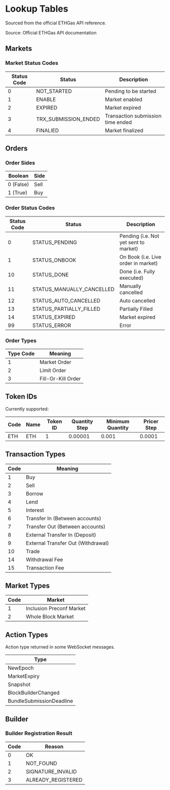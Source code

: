 # Lookup Tables

Sourced from the official ETHGas API reference.

Source: Official ETHGas API documentation

## Markets

### Market Status Codes

| Status Code | Status                 | Description                       |
| ----------- | ---------------------- | --------------------------------- |
| 0           | NOT_STARTED            | Pending to be started             |
| 1           | ENABLE                 | Market enabled                    |
| 2           | EXPIRED                | Market expired                    |
| 3           | TRX_SUBMISSION_ENDED   | Transaction submission time ended |
| 4           | FINALIED               | Market finalized                  |

## Orders

### Order Sides

| Boolean   | Side |
| --------- | ---- |
| 0 (False) | Sell |
| 1 (True)  | Buy  |

### Order Status Codes

| Status Code | Status                      | Description                           |
| ----------- | --------------------------- | ------------------------------------- |
| 0           | STATUS_PENDING              | Pending (i.e. Not yet sent to market) |
| 1           | STATUS_ONBOOK               | On Book (i.e. Live order in market)   |
| 10          | STATUS_DONE                 | Done (i.e. Fully executed)            |
| 11          | STATUS_MANUALLY_CANCELLED   | Manually cancelled                    |
| 12          | STATUS_AUTO_CANCELLED       | Auto cancelled                        |
| 13          | STATUS_PARTIALLY_FILLED     | Partially Filled                      |
| 14          | STATUS_EXPIRED              | Market expired                        |
| 99          | STATUS_ERROR                | Error                                 |

### Order Types

| Type Code | Meaning            |
| --------- | ------------------ |
| 1         | Market Order       |
| 2         | Limit Order        |
| 3         | Fill-Or-Kill Order |

## Token IDs

Currently supported:

| Code | Name | Token ID | Quantity Step | Minimum Quantity | Pricer Step |
| ---- | ---- | -------- | ------------- | ---------------- | ----------- |
| ETH  | ETH  | 1        | 0.00001       | 0.001            | 0.0001      |

## Transaction Types

| Code | Meaning                            |
| ---- | ---------------------------------- |
| 1    | Buy                                |
| 2    | Sell                               |
| 3    | Borrow                             |
| 4    | Lend                               |
| 5    | Interest                           |
| 6    | Transfer In (Between accounts)     |
| 7    | Transfer Out (Between accounts)    |
| 8    | External Transfer In (Deposit)     |
| 9    | External Transfer Out (Withdrawal) |
| 10   | Trade                              |
| 14   | Withdrawal Fee                     |
| 15   | Transaction Fee                    |

## Market Types

| Code | Market                   |
| ---- | ------------------------ |
| 1    | Inclusion Preconf Market |
| 2    | Whole Block Market       |

## Action Types

Action type returned in some WebSocket messages.

| Type                     |
| ------------------------ |
| NewEpoch                 |
| MarketExpiry             |
| Snapshot                 |
| BlockBuilderChanged      |
| BundleSubmissionDeadline |

## Builder

### Builder Registration Result

| Code | Reason             |
| ---- | ------------------ |
| 0    | OK                 |
| 1    | NOT_FOUND          |
| 2    | SIGNATURE_INVALID  |
| 3    | ALREADY_REGISTERED |